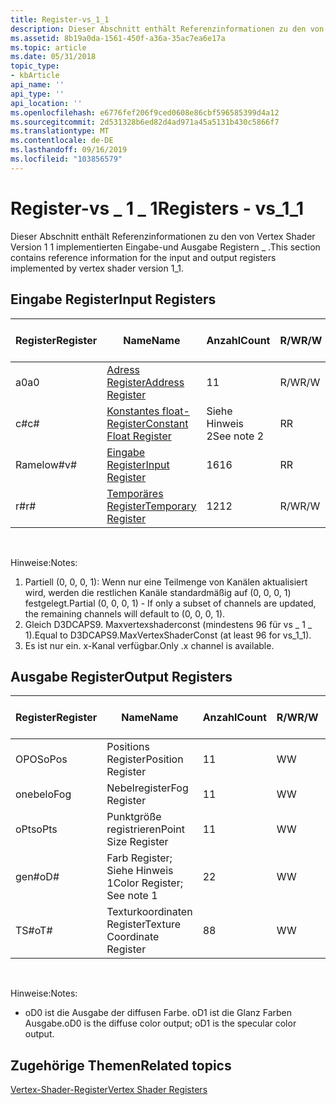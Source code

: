 ```yaml
---
title: Register-vs_1_1
description: Dieser Abschnitt enthält Referenzinformationen zu den von Vertex Shader Version 1 1 implementierten Eingabe-und Ausgabe Registern \_ .
ms.assetid: 8b19a0da-1561-450f-a36a-35ac7ea6e17a
ms.topic: article
ms.date: 05/31/2018
topic_type:
- kbArticle
api_name: ''
api_type: ''
api_location: ''
ms.openlocfilehash: e6776fef206f9ced0608e86cbf596585399d4a12
ms.sourcegitcommit: 2d531328b6ed82d4ad971a45a5131b430c5866f7
ms.translationtype: MT
ms.contentlocale: de-DE
ms.lasthandoff: 09/16/2019
ms.locfileid: "103856579"
---
```

# <a name="registers---vs_1_1"></a><span data-ttu-id="7e740-103">Register-vs \_ 1 \_ 1</span><span class="sxs-lookup"><span data-stu-id="7e740-103">Registers - vs\_1\_1</span></span>

<span data-ttu-id="7e740-104">Dieser Abschnitt enthält Referenzinformationen zu den von Vertex Shader Version 1 1 implementierten Eingabe-und Ausgabe Registern \_ .</span><span class="sxs-lookup"><span data-stu-id="7e740-104">This section contains reference information for the input and output registers implemented by vertex shader version 1\_1.</span></span>

## <a name="input-registers"></a><span data-ttu-id="7e740-105">Eingabe Register</span><span class="sxs-lookup"><span data-stu-id="7e740-105">Input Registers</span></span>



| <span data-ttu-id="7e740-106">Register</span><span class="sxs-lookup"><span data-stu-id="7e740-106">Register</span></span> | <span data-ttu-id="7e740-107">Name</span><span class="sxs-lookup"><span data-stu-id="7e740-107">Name</span></span>                                                                                  | <span data-ttu-id="7e740-108">Anzahl</span><span class="sxs-lookup"><span data-stu-id="7e740-108">Count</span></span>      | <span data-ttu-id="7e740-109">R/W</span><span class="sxs-lookup"><span data-stu-id="7e740-109">R/W</span></span> | <span data-ttu-id="7e740-110">\# Leseports</span><span class="sxs-lookup"><span data-stu-id="7e740-110">\# Read ports</span></span> | <span data-ttu-id="7e740-111">\# Lese-/inst-</span><span class="sxs-lookup"><span data-stu-id="7e740-111">\# Reads / inst</span></span> | <span data-ttu-id="7e740-112">Dimension</span><span class="sxs-lookup"><span data-stu-id="7e740-112">Dimension</span></span>  | <span data-ttu-id="7e740-113">Reladdr</span><span class="sxs-lookup"><span data-stu-id="7e740-113">RelAddr</span></span> | <span data-ttu-id="7e740-114">der Arbeitszeittabelle</span><span class="sxs-lookup"><span data-stu-id="7e740-114">Defaults</span></span>     | <span data-ttu-id="7e740-115">Erfordert DCL</span><span class="sxs-lookup"><span data-stu-id="7e740-115">Requires DCL</span></span> |
|----------|---------------------------------------------------------------------------------------|------------|-----|---------------|-----------------|------------|---------|--------------|--------------|
| <span data-ttu-id="7e740-116">a0</span><span class="sxs-lookup"><span data-stu-id="7e740-116">a0</span></span>       | [<span data-ttu-id="7e740-117">Adress Register</span><span class="sxs-lookup"><span data-stu-id="7e740-117">Address Register</span></span>](dx9-graphics-reference-asm-vs-registers-address.md)               | <span data-ttu-id="7e740-118">1</span><span class="sxs-lookup"><span data-stu-id="7e740-118">1</span></span>          | <span data-ttu-id="7e740-119">R/W</span><span class="sxs-lookup"><span data-stu-id="7e740-119">R/W</span></span> | <span data-ttu-id="7e740-120">1</span><span class="sxs-lookup"><span data-stu-id="7e740-120">1</span></span>             | <span data-ttu-id="7e740-121">Unbegrenzt</span><span class="sxs-lookup"><span data-stu-id="7e740-121">Unlimited</span></span>       | <span data-ttu-id="7e740-122">Siehe Hinweis 3</span><span class="sxs-lookup"><span data-stu-id="7e740-122">See note 3</span></span> | <span data-ttu-id="7e740-123">Nein</span><span class="sxs-lookup"><span data-stu-id="7e740-123">No</span></span>      | <span data-ttu-id="7e740-124">Keine</span><span class="sxs-lookup"><span data-stu-id="7e740-124">None</span></span>         | <span data-ttu-id="7e740-125">Nein</span><span class="sxs-lookup"><span data-stu-id="7e740-125">No</span></span>           |
| <span data-ttu-id="7e740-126">c\#</span><span class="sxs-lookup"><span data-stu-id="7e740-126">c\#</span></span>      | [<span data-ttu-id="7e740-127">Konstantes float-Register</span><span class="sxs-lookup"><span data-stu-id="7e740-127">Constant Float Register</span></span>](dx9-graphics-reference-asm-vs-registers-constant-float.md) | <span data-ttu-id="7e740-128">Siehe Hinweis 2</span><span class="sxs-lookup"><span data-stu-id="7e740-128">See note 2</span></span> | <span data-ttu-id="7e740-129">R</span><span class="sxs-lookup"><span data-stu-id="7e740-129">R</span></span>   | <span data-ttu-id="7e740-130">1</span><span class="sxs-lookup"><span data-stu-id="7e740-130">1</span></span>             | <span data-ttu-id="7e740-131">Unbegrenzt</span><span class="sxs-lookup"><span data-stu-id="7e740-131">Unlimited</span></span>       | <span data-ttu-id="7e740-132">4</span><span class="sxs-lookup"><span data-stu-id="7e740-132">4</span></span>          | <span data-ttu-id="7e740-133">a0. x</span><span class="sxs-lookup"><span data-stu-id="7e740-133">a0.x</span></span>    | <span data-ttu-id="7e740-134">(0, 0, 0, 0)</span><span class="sxs-lookup"><span data-stu-id="7e740-134">(0, 0, 0, 0)</span></span> | <span data-ttu-id="7e740-135">Nein</span><span class="sxs-lookup"><span data-stu-id="7e740-135">No</span></span>           |
| <span data-ttu-id="7e740-136">Ramelow\#</span><span class="sxs-lookup"><span data-stu-id="7e740-136">v\#</span></span>      | [<span data-ttu-id="7e740-137">Eingabe Register</span><span class="sxs-lookup"><span data-stu-id="7e740-137">Input Register</span></span>](dx9-graphics-reference-asm-vs-registers-input.md)                   | <span data-ttu-id="7e740-138">16</span><span class="sxs-lookup"><span data-stu-id="7e740-138">16</span></span>         | <span data-ttu-id="7e740-139">R</span><span class="sxs-lookup"><span data-stu-id="7e740-139">R</span></span>   | <span data-ttu-id="7e740-140">1</span><span class="sxs-lookup"><span data-stu-id="7e740-140">1</span></span>             | <span data-ttu-id="7e740-141">Unbegrenzt</span><span class="sxs-lookup"><span data-stu-id="7e740-141">Unlimited</span></span>       | <span data-ttu-id="7e740-142">4</span><span class="sxs-lookup"><span data-stu-id="7e740-142">4</span></span>          | <span data-ttu-id="7e740-143">Nein</span><span class="sxs-lookup"><span data-stu-id="7e740-143">No</span></span>      | <span data-ttu-id="7e740-144">Siehe Hinweis 1</span><span class="sxs-lookup"><span data-stu-id="7e740-144">See note 1</span></span>   | <span data-ttu-id="7e740-145">Ja</span><span class="sxs-lookup"><span data-stu-id="7e740-145">Yes</span></span>          |
| <span data-ttu-id="7e740-146">r\#</span><span class="sxs-lookup"><span data-stu-id="7e740-146">r\#</span></span>      | [<span data-ttu-id="7e740-147">Temporäres Register</span><span class="sxs-lookup"><span data-stu-id="7e740-147">Temporary Register</span></span>](dx9-graphics-reference-asm-vs-registers-temporary.md)           | <span data-ttu-id="7e740-148">12</span><span class="sxs-lookup"><span data-stu-id="7e740-148">12</span></span>         | <span data-ttu-id="7e740-149">R/W</span><span class="sxs-lookup"><span data-stu-id="7e740-149">R/W</span></span> | <span data-ttu-id="7e740-150">3</span><span class="sxs-lookup"><span data-stu-id="7e740-150">3</span></span>             | <span data-ttu-id="7e740-151">Unbegrenzt</span><span class="sxs-lookup"><span data-stu-id="7e740-151">Unlimited</span></span>       | <span data-ttu-id="7e740-152">4</span><span class="sxs-lookup"><span data-stu-id="7e740-152">4</span></span>          | <span data-ttu-id="7e740-153">Nein</span><span class="sxs-lookup"><span data-stu-id="7e740-153">No</span></span>      | <span data-ttu-id="7e740-154">Keine</span><span class="sxs-lookup"><span data-stu-id="7e740-154">None</span></span>         | <span data-ttu-id="7e740-155">Nein</span><span class="sxs-lookup"><span data-stu-id="7e740-155">No</span></span>           |



 

<span data-ttu-id="7e740-156">Hinweise:</span><span class="sxs-lookup"><span data-stu-id="7e740-156">Notes:</span></span>

1.  <span data-ttu-id="7e740-157">Partiell (0, 0, 0, 1): Wenn nur eine Teilmenge von Kanälen aktualisiert wird, werden die restlichen Kanäle standardmäßig auf (0, 0, 0, 1) festgelegt.</span><span class="sxs-lookup"><span data-stu-id="7e740-157">Partial (0, 0, 0, 1) - If only a subset of channels are updated, the remaining channels will default to (0, 0, 0, 1).</span></span>
2.  <span data-ttu-id="7e740-158">Gleich D3DCAPS9. Maxvertexshaderconst (mindestens 96 für vs \_ 1 \_ 1).</span><span class="sxs-lookup"><span data-stu-id="7e740-158">Equal to D3DCAPS9.MaxVertexShaderConst (at least 96 for vs\_1\_1).</span></span>
3.  <span data-ttu-id="7e740-159">Es ist nur ein. x-Kanal verfügbar.</span><span class="sxs-lookup"><span data-stu-id="7e740-159">Only .x channel is available.</span></span>

## <a name="output-registers"></a><span data-ttu-id="7e740-160">Ausgabe Register</span><span class="sxs-lookup"><span data-stu-id="7e740-160">Output Registers</span></span>



| <span data-ttu-id="7e740-161">Register</span><span class="sxs-lookup"><span data-stu-id="7e740-161">Register</span></span> | <span data-ttu-id="7e740-162">Name</span><span class="sxs-lookup"><span data-stu-id="7e740-162">Name</span></span>                        | <span data-ttu-id="7e740-163">Anzahl</span><span class="sxs-lookup"><span data-stu-id="7e740-163">Count</span></span> | <span data-ttu-id="7e740-164">R/W</span><span class="sxs-lookup"><span data-stu-id="7e740-164">R/W</span></span> | <span data-ttu-id="7e740-165">Dimension</span><span class="sxs-lookup"><span data-stu-id="7e740-165">Dimension</span></span> | <span data-ttu-id="7e740-166">Reladdr</span><span class="sxs-lookup"><span data-stu-id="7e740-166">RelAddr</span></span> | <span data-ttu-id="7e740-167">der Arbeitszeittabelle</span><span class="sxs-lookup"><span data-stu-id="7e740-167">Defaults</span></span> | <span data-ttu-id="7e740-168">Erfordert DCL</span><span class="sxs-lookup"><span data-stu-id="7e740-168">Requires DCL</span></span> |
|----------|-----------------------------|-------|-----|-----------|---------|----------|--------------|
| <span data-ttu-id="7e740-169">OPOS</span><span class="sxs-lookup"><span data-stu-id="7e740-169">oPos</span></span>     | <span data-ttu-id="7e740-170">Positions Register</span><span class="sxs-lookup"><span data-stu-id="7e740-170">Position Register</span></span>           | <span data-ttu-id="7e740-171">1</span><span class="sxs-lookup"><span data-stu-id="7e740-171">1</span></span>     | <span data-ttu-id="7e740-172">W</span><span class="sxs-lookup"><span data-stu-id="7e740-172">W</span></span>   | <span data-ttu-id="7e740-173">4</span><span class="sxs-lookup"><span data-stu-id="7e740-173">4</span></span>         | <span data-ttu-id="7e740-174">Nein</span><span class="sxs-lookup"><span data-stu-id="7e740-174">No</span></span>      | <span data-ttu-id="7e740-175">Keine</span><span class="sxs-lookup"><span data-stu-id="7e740-175">None</span></span>     | <span data-ttu-id="7e740-176">Nein</span><span class="sxs-lookup"><span data-stu-id="7e740-176">No</span></span>           |
| <span data-ttu-id="7e740-177">onebel</span><span class="sxs-lookup"><span data-stu-id="7e740-177">oFog</span></span>     | <span data-ttu-id="7e740-178">Nebelregister</span><span class="sxs-lookup"><span data-stu-id="7e740-178">Fog Register</span></span>                | <span data-ttu-id="7e740-179">1</span><span class="sxs-lookup"><span data-stu-id="7e740-179">1</span></span>     | <span data-ttu-id="7e740-180">W</span><span class="sxs-lookup"><span data-stu-id="7e740-180">W</span></span>   | <span data-ttu-id="7e740-181">1</span><span class="sxs-lookup"><span data-stu-id="7e740-181">1</span></span>         | <span data-ttu-id="7e740-182">Nein</span><span class="sxs-lookup"><span data-stu-id="7e740-182">No</span></span>      | <span data-ttu-id="7e740-183">Keine</span><span class="sxs-lookup"><span data-stu-id="7e740-183">None</span></span>     | <span data-ttu-id="7e740-184">Nein</span><span class="sxs-lookup"><span data-stu-id="7e740-184">No</span></span>           |
| <span data-ttu-id="7e740-185">oPts</span><span class="sxs-lookup"><span data-stu-id="7e740-185">oPts</span></span>     | <span data-ttu-id="7e740-186">Punktgröße registrieren</span><span class="sxs-lookup"><span data-stu-id="7e740-186">Point Size Register</span></span>         | <span data-ttu-id="7e740-187">1</span><span class="sxs-lookup"><span data-stu-id="7e740-187">1</span></span>     | <span data-ttu-id="7e740-188">W</span><span class="sxs-lookup"><span data-stu-id="7e740-188">W</span></span>   | <span data-ttu-id="7e740-189">1</span><span class="sxs-lookup"><span data-stu-id="7e740-189">1</span></span>         | <span data-ttu-id="7e740-190">Nein</span><span class="sxs-lookup"><span data-stu-id="7e740-190">No</span></span>      | <span data-ttu-id="7e740-191">Keine</span><span class="sxs-lookup"><span data-stu-id="7e740-191">None</span></span>     | <span data-ttu-id="7e740-192">Nein</span><span class="sxs-lookup"><span data-stu-id="7e740-192">No</span></span>           |
| <span data-ttu-id="7e740-193">gen\#</span><span class="sxs-lookup"><span data-stu-id="7e740-193">oD\#</span></span>     | <span data-ttu-id="7e740-194">Farb Register; Siehe Hinweis 1</span><span class="sxs-lookup"><span data-stu-id="7e740-194">Color Register; See note 1</span></span>  | <span data-ttu-id="7e740-195">2</span><span class="sxs-lookup"><span data-stu-id="7e740-195">2</span></span>     | <span data-ttu-id="7e740-196">W</span><span class="sxs-lookup"><span data-stu-id="7e740-196">W</span></span>   | <span data-ttu-id="7e740-197">4</span><span class="sxs-lookup"><span data-stu-id="7e740-197">4</span></span>         | <span data-ttu-id="7e740-198">Nein</span><span class="sxs-lookup"><span data-stu-id="7e740-198">No</span></span>      | <span data-ttu-id="7e740-199">Keine</span><span class="sxs-lookup"><span data-stu-id="7e740-199">None</span></span>     | <span data-ttu-id="7e740-200">Nein</span><span class="sxs-lookup"><span data-stu-id="7e740-200">No</span></span>           |
| <span data-ttu-id="7e740-201">TS\#</span><span class="sxs-lookup"><span data-stu-id="7e740-201">oT\#</span></span>     | <span data-ttu-id="7e740-202">Texturkoordinaten Register</span><span class="sxs-lookup"><span data-stu-id="7e740-202">Texture Coordinate Register</span></span> | <span data-ttu-id="7e740-203">8</span><span class="sxs-lookup"><span data-stu-id="7e740-203">8</span></span>     | <span data-ttu-id="7e740-204">W</span><span class="sxs-lookup"><span data-stu-id="7e740-204">W</span></span>   | <span data-ttu-id="7e740-205">4</span><span class="sxs-lookup"><span data-stu-id="7e740-205">4</span></span>         | <span data-ttu-id="7e740-206">Nein</span><span class="sxs-lookup"><span data-stu-id="7e740-206">No</span></span>      | <span data-ttu-id="7e740-207">Keine</span><span class="sxs-lookup"><span data-stu-id="7e740-207">None</span></span>     | <span data-ttu-id="7e740-208">Nein</span><span class="sxs-lookup"><span data-stu-id="7e740-208">No</span></span>           |



 

<span data-ttu-id="7e740-209">Hinweise:</span><span class="sxs-lookup"><span data-stu-id="7e740-209">Notes:</span></span>

-   <span data-ttu-id="7e740-210">oD0 ist die Ausgabe der diffusen Farbe. oD1 ist die Glanz Farben Ausgabe.</span><span class="sxs-lookup"><span data-stu-id="7e740-210">oD0 is the diffuse color output; oD1 is the specular color output.</span></span>

## <a name="related-topics"></a><span data-ttu-id="7e740-211">Zugehörige Themen</span><span class="sxs-lookup"><span data-stu-id="7e740-211">Related topics</span></span>

<dl> <dt>

[<span data-ttu-id="7e740-212">Vertex-Shader-Register</span><span class="sxs-lookup"><span data-stu-id="7e740-212">Vertex Shader Registers</span></span>](dx9-graphics-reference-asm-vs-registers.md)
</dt> </dl>

 

 





